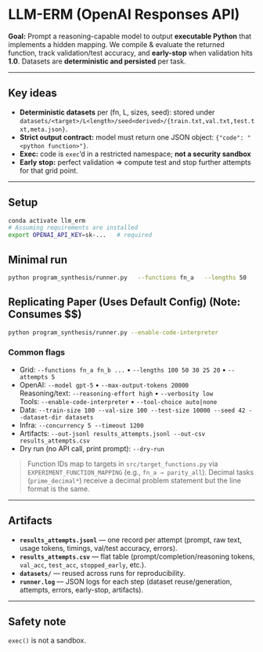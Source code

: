 # LLM-ERM (OpenAI Responses API)

**Goal:** Prompt a reasoning-capable model to output **executable Python** that implements a hidden mapping. We compile & evaluate the returned function, track validation/test accuracy, and **early-stop** when validation hits **1.0**. Datasets are **deterministic and persisted** per task.

---

## Key ideas
- **Deterministic datasets** per (fn, L, sizes, seed): stored under `datasets/<target>/L<length>/seed<derived>/{train.txt,val.txt,test.txt,meta.json}`.
- **Strict output contract:** model must return one JSON object: `{"code": "<python function>"}`.
- **Exec:** code is `exec`’d in a restricted namespace; **not a security sandbox**
- **Early stop:** perfect validation ⇒ compute test and stop further attempts for that grid point.

---

## Setup
```bash
conda activate llm_erm
# Assuming requirements are installed
export OPENAI_API_KEY=sk-...   # required
```

## Minimal run
```bash
python program_synthesis/runner.py   --functions fn_a   --lengths 50   --attempts 5   --enable-code-interpreter   --concurrency 1   --timeout 1200
```

## Replicating Paper (Uses Default Config) (Note: Consumes $$)
```bash
python program_synthesis/runner.py --enable-code-interpreter
```

### Common flags
- Grid: `--functions fn_a fn_b ...` • `--lengths 100 50 30 25 20` • `--attempts 5`
- OpenAI: `--model gpt-5` • `--max-output-tokens 20000`  
  Reasoning/text: `--reasoning-effort high` • `--verbosity low`  
  Tools: `--enable-code-interpreter` • `--tool-choice auto|none`
- Data: `--train-size 100 --val-size 100 --test-size 10000 --seed 42 --dataset-dir datasets`
- Infra: `--concurrency 5 --timeout 1200`
- Artifacts: `--out-jsonl results_attempts.jsonl --out-csv results_attempts.csv`
- Dry run (no API call, print prompt): `--dry-run`

> Function IDs map to targets in `src/target_functions.py` via `EXPERIMENT_FUNCTION_MAPPING` (e.g., `fn_a → parity_all`). Decimal tasks (`prime_decimal*`) receive a decimal problem statement but the line format is the same.

---

## Artifacts
- **`results_attempts.jsonl`** — one record per attempt (prompt, raw text, usage tokens, timings, val/test accuracy, errors).
- **`results_attempts.csv`** — flat table (prompt/completion/reasoning tokens, `val_acc`, `test_acc`, `stopped_early`, etc.).
- **`datasets/`** — reused across runs for reproducibility.
- **`runner.log`** — JSON logs for each step (dataset reuse/generation, attempts, errors, early-stop, artifacts).

---

## Safety note
`exec()` is not a sandbox.
